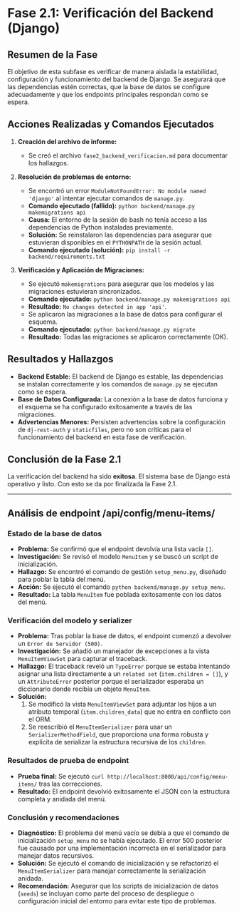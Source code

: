 # Fase 2.1: Verificación del Backend (Django)

## Resumen de la Fase
El objetivo de esta subfase es verificar de manera aislada la estabilidad, configuración y funcionamiento del backend de Django. Se asegurará que las dependencias estén correctas, que la base de datos se configure adecuadamente y que los endpoints principales respondan como se espera.

## Acciones Realizadas y Comandos Ejecutados

1.  **Creación del archivo de informe:**
    -   Se creó el archivo `fase2_backend_verificacion.md` para documentar los hallazgos.

2.  **Resolución de problemas de entorno:**
    -   Se encontró un error `ModuleNotFoundError: No module named 'django'` al intentar ejecutar comandos de `manage.py`.
    -   **Comando ejecutado (fallido):** `python backend/manage.py makemigrations api`
    -   **Causa:** El entorno de la sesión de bash no tenía acceso a las dependencias de Python instaladas previamente.
    -   **Solución:** Se reinstalaron las dependencias para asegurar que estuvieran disponibles en el `PYTHONPATH` de la sesión actual.
    -   **Comando ejecutado (solución):** `pip install -r backend/requirements.txt`

3.  **Verificación y Aplicación de Migraciones:**
    -   Se ejecutó `makemigrations` para asegurar que los modelos y las migraciones estuvieran sincronizados.
    -   **Comando ejecutado:** `python backend/manage.py makemigrations api`
    -   **Resultado:** `No changes detected in app 'api'`.
    -   Se aplicaron las migraciones a la base de datos para configurar el esquema.
    -   **Comando ejecutado:** `python backend/manage.py migrate`
    -   **Resultado:** Todas las migraciones se aplicaron correctamente (OK).

## Resultados y Hallazgos

-   **Backend Estable:** El backend de Django es estable, las dependencias se instalan correctamente y los comandos de `manage.py` se ejecutan como se espera.
-   **Base de Datos Configurada:** La conexión a la base de datos funciona y el esquema se ha configurado exitosamente a través de las migraciones.
-   **Advertencias Menores:** Persisten advertencias sobre la configuración de `dj-rest-auth` y `staticfiles`, pero no son críticas para el funcionamiento del backend en esta fase de verificación.

## Conclusión de la Fase 2.1

La verificación del backend ha sido **exitosa**. El sistema base de Django está operativo y listo. Con esto se da por finalizada la Fase 2.1.

---

## Análisis de endpoint /api/config/menu-items/

### Estado de la base de datos
- **Problema:** Se confirmó que el endpoint devolvía una lista vacía `[]`.
- **Investigación:** Se revisó el modelo `MenuItem` y se buscó un script de inicialización.
- **Hallazgo:** Se encontró el comando de gestión `setup_menu.py`, diseñado para poblar la tabla del menú.
- **Acción:** Se ejecutó el comando `python backend/manage.py setup_menu`.
- **Resultado:** La tabla `MenuItem` fue poblada exitosamente con los datos del menú.

### Verificación del modelo y serializer
- **Problema:** Tras poblar la base de datos, el endpoint comenzó a devolver un `Error de Servidor (500)`.
- **Investigación:** Se añadió un manejador de excepciones a la vista `MenuItemViewSet` para capturar el traceback.
- **Hallazgo:** El traceback reveló un `TypeError` porque se estaba intentando asignar una lista directamente a un `related set` (`item.children = []`), y un `AttributeError` posterior porque el serializador esperaba un diccionario donde recibía un objeto `MenuItem`.
- **Solución:**
    1. Se modificó la vista `MenuItemViewSet` para adjuntar los hijos a un atributo temporal (`item.children_data`) que no entra en conflicto con el ORM.
    2. Se reescribió el `MenuItemSerializer` para usar un `SerializerMethodField`, que proporciona una forma robusta y explícita de serializar la estructura recursiva de los `children`.

### Resultados de prueba de endpoint
- **Prueba final:** Se ejecutó `curl http://localhost:8000/api/config/menu-items/` tras las correcciones.
- **Resultado:** El endpoint devolvió exitosamente el JSON con la estructura completa y anidada del menú.

### Conclusión y recomendaciones
- **Diagnóstico:** El problema del menú vacío se debía a que el comando de inicialización `setup_menu` no se había ejecutado. El error 500 posterior fue causado por una implementación incorrecta en el serializador para manejar datos recursivos.
- **Solución:** Se ejecutó el comando de inicialización y se refactorizó el `MenuItemSerializer` para manejar correctamente la serialización anidada.
- **Recomendación:** Asegurar que los scripts de inicialización de datos (`seeds`) se incluyan como parte del proceso de despliegue o configuración inicial del entorno para evitar este tipo de problemas.